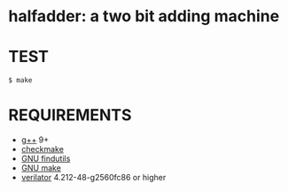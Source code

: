 # halfadder: a two bit adding machine

# TEST

```console
$ make
```

# REQUIREMENTS

* [g++](https://gcc.gnu.org/) 9+
* [checkmake](https://github.com/mrtazz/checkmake)
* [GNU findutils](https://www.gnu.org/software/findutils/)
* [GNU make](https://www.gnu.org/software/make/)
* [verilator](https://www.veripool.org/verilator/) 4.212-48-g2560fc86 or higher
